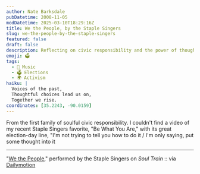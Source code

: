 ```yaml
---
author: Nate Barksdale
pubDatetime: 2008-11-05
modDatetime: 2025-03-10T18:29:16Z
title: We the People, by the Staple Singers
slug: we-the-people-by-the-staple-singers
featured: false
draft: false
description: Reflecting on civic responsibility and the power of thought in decision-making, this post features the Staple Singers' poignant message in “We the People.”
emoji: 🗳️
tags:
  - 🎵 Music
  - 🗳️ Elections
  - 🌍 Activism
haiku: |
  Voices of the past,  
  Thoughtful choices lead us on,  
  Together we rise.
coordinates: [35.2243, -90.0159]
---
```


From the first family of soulful civic responsibility. I couldn't find a video of my recent Staple Singers favorite, "Be What You Are," with its great election-day line, "I'm not trying to tell you how to do it / I'm only saying, put some thought into it

---

"[We the People](http://www.dailymotion.com/video/x3otum_the-staples-singers-we-the-peopleso_news)," performed by the Staple Singers on _Soul Train_ :: via [Dailymotion ](http://www.dailymotion.com/video/x3otum_the-staples-singers-we-the-peopleso_news)
